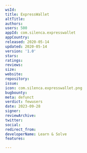 ```yaml
---
wsId: 
title: ExpressWallet
altTitle: 
authors: 
users: 500
appId: com.silenca.expresswallet
appCountry: 
released: 2020-05-14
updated: 2020-05-14
version: '1.0'
stars: 
ratings: 
reviews: 
size: 
website: 
repository: 
issue: 
icon: com.silenca.expresswallet.png
bugbounty: 
meta: defunct
verdict: fewusers
date: 2023-09-28
signer: 
reviewArchive: 
twitter: 
social: 
redirect_from: 
developerName: Learn & Solve
features: 

---
```



